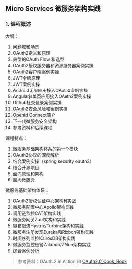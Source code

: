 ## Micro Services 微服务架构实践

### 1. 课程概述

大纲：

1. 问题域和场景
2. OAuth2定义和原理
3. 典型的OAuth Flow 和选型
4. OAuth2授权服务器和资源服务器案例实操
5. OAuth2客户端案例实操
6. JWT令牌原理
7. JWT案例实操
8. Android无限应用接入OAuth2案例实操
9. Angularjs单页应用接入OAuth2案例实操
10. Github社交登录案例实操
11. OAuth2安全风险和案例实操
12. OpenId Connect简介
13. 下一代微服务安全架构
14. 参考资料和后续课程

课程特点：

1. 微服务基础架构体系的第一个模块
2. OAuth2协议的深度解析
3. 结合案例实操（spring security oauth2）
4. 结合开源项目
5. 面向原理和架构
6. 面向微服务

微服务基础架构体系：

1. OAuth2授权认证中心架构和实战
2. 微服务配置中心Apollo架构实践
3. 调用链监控CAT架构实践
4. 微服务网关Zuul架构和实践
5. 容错限流Hystrix/Turbine架构和实践
6. 微服务注册发现Eureka和Ribbon架构实践
7. 时间序列监控KairosDB架构实践
8. 微服务监控告警Zalando/ZMon架构实践
9. 综合案例分析


> 参考资料：OAuth.2.in.Action 和 [OAuth2.0_Cook_Book](https://subscription.packtpub.com/book/virtualization_and_cloud/9781788295963)
